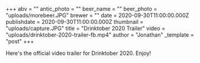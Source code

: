 +++
abv = ""
antic_photo = ""
beer_name = ""
beer_photo = "uploads/morebeer.JPG"
brewer = ""
date = 2020-09-30T11:00:00.000Z
publishdate = 2020-09-30T11:00:00.000Z
thumbnail = "uploads/capture.JPG"
title = "Drinktober 2020 Trailer"
video = "uploads/drinktober-2020-trailer-fb.mp4"
author = "Jonathan"
_template = "post"
+++

Here's the official video trailer for Drinktober 2020. Enjoy!
